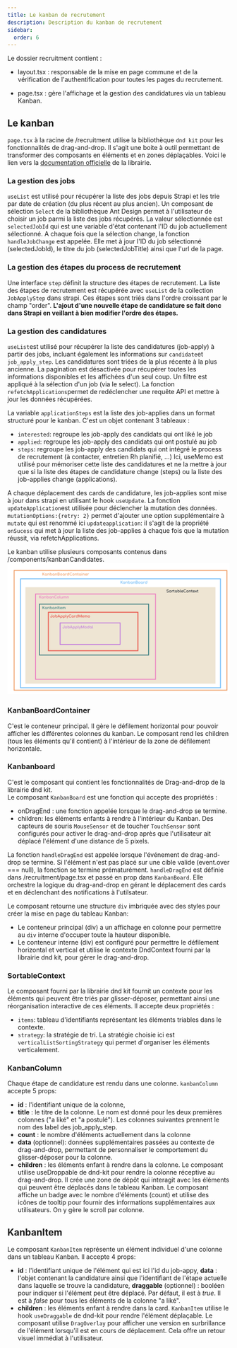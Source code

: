 ```yaml
---
title: Le kanban de recrutement
description: Description du kanban de recrutement
sidebar:
  order: 6
---
```


Le dossier recruitment contient :
- layout.tsx : responsable de la mise en page commune et de la vérification de l'authentification pour toutes les pages du recrutement.

- page.tsx : gère l'affichage et la gestion des candidatures via un tableau Kanban.

## Le kanban 
`page.tsx` à la racine de /recruitment utilise la bibliothèque `dnd kit` pour les fonctionnalités de drag-and-drop. Il s'agit une boite à outil permettant de transformer des composants en éléments et en zones déplaçables. Voici le lien vers la [documentation officielle](https://dndkit.com/) de la librairie.


### La gestion des jobs
`useList` est utilisé pour récupérer la liste des jobs depuis Strapi et les trie par date de création (du plus récent au plus ancien).
Un composant de sélection `Select` de la bibliothèque Ant Design permet à l'utilisateur de choisir un job parmi la liste des jobs récupérés.
La valeur sélectionnée est `selectedJobId` qui est une variable d'état contenant l'ID du job actuellement sélectionné.
A chaque fois que la sélection change, la fonction `handleJobChange` est appelée. Elle met à jour l'ID du job sélectionné (selectedJobId), le titre du job (selectedJobTitle) ainsi que l'url de la page.

### La gestion des étapes du process de recrutement
Une interface `step` définit la structure des étapes de recrutement.
La liste des étapes de recrutement est récupérée avec `useList` de la collection `JobApplyStep` dans strapi. Ces étapes sont triés dans l'ordre croissant par le champ "order". **L'ajout d'une nouvelle étape de candidature se fait donc dans Strapi en veillant à bien modifier l'ordre des étapes.**

### La gestion des candidatures
`useList`est utilisé pour récupérer la liste des candidatures (job-apply) à partir des jobs, incluant également les informations sur `candidate`et `job_apply_step`. Les candidatures sont triées de la plus récente à la plus ancienne. La pagination est désactivée pour récupérer toutes les informations disponibles et les affichées d'un seul coup. Un filtre est appliqué à la sélection d'un job (via le select).
La fonction `refetchApplications`permet de redéclencher une requête API et mettre à jour les données récupérées.

La variable `applicationSteps` est la liste des job-applies dans un format structuré pour le kanban. C'est un objet contenant 3 tableaux :
- `interested`: regroupe les job-apply des candidats qui ont liké le job
- `applied`: regroupe les job-apply des candidats qui ont postulé au job
- `steps`: regroupe les job-apply des candidats qui ont intégré le process de recrutement (à contacter, entretien Rh planifié, ...)
Ici, useMemo est utilisé pour mémoriser cette liste des candidatures et ne la mettre à jour que si la liste des étapes de candidature change (steps) ou la liste des job-applies change (applications).

A chaque déplacement des cards de candidature, les job-applies sont mise à jour dans strapi en utilisant le hook `useUpdate`. La fonction `updateApplication`est utilisée pour déclencher la mutation des données. `mutationOptions:{retry: 2}` permet d'ajouter une option supplémentaire à `mutate` qui est renommé ici `updateapplication`: il s'agit de la propriété `onSucess` qui met à jour la liste des job-applies à chaque fois que la mutation réussit, via  refetchApplications.

Le kanban utilise plusieurs composants contenus dans /components/kanbanCandidates.
![Kanban Structure](../../../../public/KanbanStructure.png)

### KanbanBoardContainer
C'est le conteneur principal. Il gère le défilement horizontal pour pouvoir afficher les différentes colonnes du kanban. Le composant rend les children (tous les éléments qu'il contient) à l'intérieur de la zone de défilement horizontale.


### Kanbanboard 
C'est le composant qui contient les fonctionnalités de Drag-and-drop de la librairie dnd kit.  
Le composant `KanbanBoard` est une fonction qui accepte des propriétés :
- onDragEnd : une fonction appelée lorsque le drag-and-drop se termine.
- children: les éléments enfants à rendre à l'intérieur du Kanban.
Des capteurs de souris `MouseSensor` et de toucher `TouchSensor` sont configurés pour activer le drag-and-drop après que l'utilisateur ait déplacé l'élément d'une distance de 5 pixels. 

La fonction `handleDragEnd` est appelée lorsque l'événement de drag-and-drop se termine. Si l'élément n'est pas placé sur une cible valide (event.over === null), la fonction se termine prématurément.
`handleDragEnd` est définie dans /recruitment/page.tsx et passé en prop dans `KanbanBoard`. Elle orchestre la logique du drag-and-drop en gérant le déplacement des cards et en déclenchant des notifications à l'utilsateur.

Le composant retourne une structure `div` imbriquée avec des styles pour créer la mise en page du tableau Kanban: 
- Le conteneur principal (div) a un affichage en colonne pour permettre au `div` interne d'occuper toute la hauteur disponible.
- Le conteneur interne (div) est configuré pour permettre le défilement horizontal et vertical et utilise le contexte DndContext fourni par la librairie dnd kit,  pour gérer le drag-and-drop.

### SortableContext
Le composant fourni par la librairie dnd kit fournit un contexte pour les éléments qui peuvent être triés par glisser-déposer, permettant ainsi une réorganisation interactive de ces éléments.
Il accepte deux propriétés : 
- `items`: tableau d'identifiants représentant les éléments triables dans le contexte.
- `strategy`: la stratégie de tri. La stratégie choisie ici est `verticalListSortingStrategy` qui permet d'organiser les éléments verticalement.


### KanbanColumn
Chaque étape de candidature est rendu dans une colonne.
`kanbanColumn` accepte 5 props: 
- **id** : l'identifiant unique de la colonne,
- **title** : le titre de la colonne. Le nom est donné pour les deux premières colonnes ("a liké" et "a postulé"). Les colonnes suivantes prennent le nom des label des job_apply_step.
- **count** : le nombre d'éléments actuellement dans la colonne
- **data** (optionnel): données supplémentaires passées au contexte de drag-and-drop, permettant de personnaliser le comportement du glisser-déposer pour la colonne.
- **children** : les éléments enfant à rendre dans la colonne.
Le composant utilise useDroppable de dnd-kit pour rendre la colonne réceptive au drag-and-drop. Il crée une zone de dépôt qui interagit avec les éléments qui peuvent être déplacés dans le tableau Kanban.
Le composant affiche un badge avec le nombre d'éléments (count) et utilise des icônes de tooltip pour fournir des informations supplémentaires aux utilisateurs. On y gère le scroll par colonne.

## KanbanItem
Le composant `KanbanItem` représente un élément individuel d'une colonne dans un tableau Kanban.
Il accepte 4 props:
- **id** : l'identifiant unique de l'élément qui est ici l'id du job-appy,
**data** : l'objet contenant la candidature ainsi que l'identifiant de l'étape actuelle dans laquelle se trouve la candidature,
**draggable** (optionnel) : booléen pour indiquer si l'élément peut être déplacé. Par défaut, il est à *true*. Il est à *false* pour tous les éléments de la colonne "a liké".
- **children** : les éléments enfant à rendre dans la card.
`KanbanItem` utilise le hook `useDraggable` de dnd-kit pour rendre l'élément déplaçable. 
Le composant utilise `DragOverlay` pour afficher une version en surbrillance de l'élément lorsqu'il est en cours de déplacement. Cela offre un retour visuel immédiat à l'utilisateur.